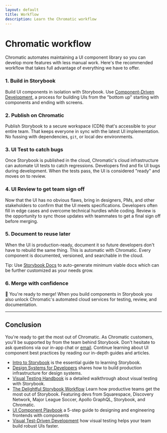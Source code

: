 ```yaml
---
layout: default
title: Workflow
description: Learn the Chromatic workflow
---
```


# Chromatic workflow

Chromatic automates maintaining a UI component library so you can develop more features with less manual work. Here's the recommended workflow that takes full advantage of everything we have to offer.

### 1. Build in Storybook

Build UI components in isolation with Storybook. Use [Component-Driven Development](https://blog.hichroma.com/component-driven-development-ce1109d56c8e), a process for building UIs from the "bottom up" starting with components and ending with screens.

### 2. Publish on Chromatic

Publish Storybook to a secure workspace (CDN) that's accessible to your entire team. That keeps everyone in sync with the latest UI implementation. No fussing with dependencies, `git`, or local dev environments.

### 3. UI Test to catch bugs

Once Storybook is published in the cloud, Chromatic's cloud infrastructure can automate UI tests to catch regressions. Developers find and fix UI bugs during development. When the tests pass, the UI is considered "ready" and moves on to review.

### 4. UI Review to get team sign off

Now that the UI has no obvious flaws, bring in designers, PMs, and other stakeholders to confirm that the UI meets specifications. Developers often fill in edge cases and overcome technical hurdles while coding. Review is the opportunity to sync those updates with teammates to get a final sign off before merging.

### 5. Document to reuse later

When the UI is production-ready, document it so future developers don't have to rebuild the same thing. This is automatic with Chromatic. Every component is documented, versioned, and searchable in the cloud.

<div class="aside">Tip: Use <a href="https://github.com/storybookjs/storybook/tree/next/addons/docs" target="_blank">Storybook Docs</a> to auto-generate minimum viable docs which can be further customized as your needs grow.</div>

### 6. Merge with confidence

🚀 You're ready to merge! When you build components in Storybook you also unlock Chromatic's automated cloud services for testing, review, and documentation.

---

## Conclusion

You're ready to get the most out of Chromatic. As Chromatic customers, you'll be supported by from the team behind Storybook. Don't hesitate to ask questions via our in-app chat or [email](mailto:support@hichroma.com?Subject=Question). Continue learning about UI component best practices by reading our in-depth guides and articles.

- [Intro to Storybook](https://www.learnstorybook.com/intro-to-storybook/) is the essential guide to learning Storybook.
- [Design Systems for Developers](https://www.learnstorybook.com/design-systems-for-developers/) shares how to build production infrastructure for design systems.
- [Visual Testing Handbook](https://www.learnstorybook.com/visual-testing-handbook/) is a detailed walkthrough about visual testing with Storybook.
- [The Delightful Storybook Workflow](https://blog.hichroma.com/the-delightful-storybook-workflow-b322b76fd07) Learn how productive teams get the most out of Storybook. Featuring devs from Squarespace, Discovery Network, Major League Soccer, Apollo GraphQL, Storybook, and Chromatic.
- [UI Component Playbook](https://blog.hichroma.com/ui-component-playbook-fd3022d00590) a 5-step guide to designing and engineering frontends with components
- [Visual Test-Driven Development](https://blog.hichroma.com/visual-test-driven-development-aec1c98bed87) how visual testing helps your team build robust UIs faster.
